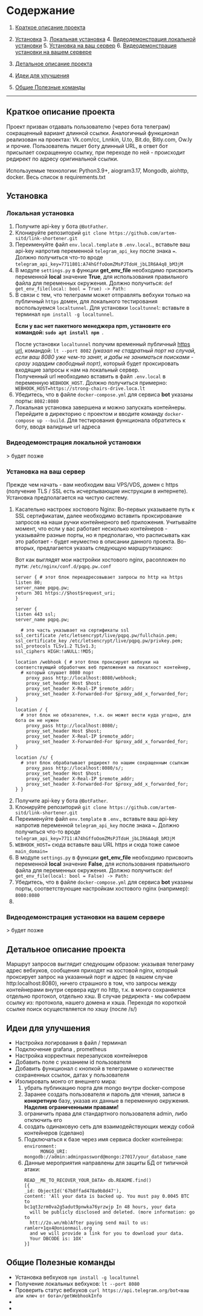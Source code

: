 # Содержание

1. [Краткое описание проекта](#summary)
2. [Установка](#install)
    3. [Локальная установка](#local_install)
    4. [Видеодемонстрация локальной установки](#video_local)
    5. [Установка на ваш сервер](#install_vps)
    6. [Видеодемонстрация установки на вашем сервере](#video_vps)

3. [Детальное описание проекта](#detail_summary)

4. [Идеи для улучшения](#idea)

5. [Общие Полезные команды](#commands)

------------------

<h2 id="summary">Краткое описание проекта</h2>
Проект призван отдавать пользователю (через бота телеграм) сокращенный вариант длинной ссылки.
Аналогичный функционал реализован на проектах: Vk.com/cc, Lnnkin, U.to, Bit.do, Bitly.com, Ow.ly и прочие.
Пользователь пишет боту длинный URL, в ответ бот присылает сокращенную ссылку, при переходе по ней -
происходит редирект по адресу оригинальной ссылки.

Используемые технологии: Python3.9+, aiogram3.17, Mongodb, aiohttp, docker. Весь список в requirements.txt
<h2 id="install">Установка</h2>

<h3 id="local_install">Локальная установка</h3>
<ol> 
   <li> Получите api-key у бота <code>@BotFather</code>.</li>
   <li>Клонируйте репозиторий <code>git clone https://github.com/artem-sitd/link-shortener.git</code></li>
   <li>Переименуйте файл <code>env.local.template</code> в <code>.env.local</code>., вставьте ваш api-key напротив переменной 
<code>telegram_api_key</code> после знака <code>=</code>.
   Должно получиться что-то вроде <code>telegram_api_key=7711801:A74hGffoOomZMsPJTdoH_jbLIR6A4q8_bM3jM</code></li>
   <li>В модуле <code>settings.py</code> в функции <b>get_env_file</b> необходимо присвоить переменной <b>local</b>
 значение <b>True</b>, для использования правильного 
 файла для переменных окружения. Должно получиться: <code>def get_env_file(local: bool = True) -> Path:</code></li>
<li>В связи с тем, что телеграмм может отправлять вебхуки только на публичный <code>https</code> домен, 
для локального тестирования воспользуемся <code>localtunnel</code>. Для установки <code>localtunnel</code>: 
вставьте в терминал <code>npm install -g localtunnel</code>. 
<p><b>Если у вас нет пакетного менеджера npm, установите его командой: <code>sudo apt install npm </code></b>.</p> 
После установки <code>localtunnel</code> получим временный публичный <u>https url</u>, командой: 
<code>lt --port 8082</code> <i>(указал не стадратный порт на случай, если ваш 8080 уже чем-то занят, и дабы не заниматься поисками
- сразу зададим свободный порт)</i>, который будет проксировать входящие запросы к нам на локальный сервер.</li>
Полученный url необходимо вставить в файл <code>.env.local</code> в переменную <code>WEBHOOK_HOST</code>.
Должно получиться примерно: <code>WEBHOOK_HOST=https://strong-chairs-drive.loca.lt</code>
   <li>Убедитесь, что в файле <code>docker-compose.yml</code> для сервиса <b>bot</b> указаны порты: <code>8082:8080</code></li>
   <li>Локальная установка завершена и можно запускать контейнеры. Перейдите в директорию с проектом и вводите команду 
<code>docker-compose up --build</code>. Для тестирования функционала обратитесь к боту, вводя валидные url адреса</li>
</ol>

<h3 id="video_local">Видеодемонстрация локальной установки</h3>
> будет позже

<h3 id="install_vps">Установка на ваш сервер</h3>
Прежде чем начать - вам необходим ваш VPS/VDS, домен с https (получение TLS / SSL есть исчерпывающие инструкции в интернете).
Установка предполагается на чистую систему.
<ol>
<li>Касательно настроек хостового Nginx: Во-первых указываете путь к SSL сертификатам, далее необходимо вставить проксирование 
запросов на наши ручки контейнерного веб приложения. Учитывайте момент, что если у вас работает несколько контейнеров - 
указывайте разные порты, но я предполагаю, что расписывать как это работает - будет неуместно в описании данного проекта. Во-вторых, предлагается указать следующую маршрутизацию:
<p>Вот как выглядят мои настройки хостового nginx, расопложен по пути: <code>/etc/nginx/conf.d/pqpq.pw.conf</code></p>

    server { # этот блок переадресовывает запросы по http на https 
    listen 80; 
    server_name pqpq.pw;
    return 301 https://$host$request_uri;
    }

    server {
    listen 443 ssl;
    server_name pqpq.pw;

      # это часть указывает на сертификаты ssl
    ssl_certificate /etc/letsencrypt/live/pqpq.pw/fullchain.pem;
    ssl_certificate_key /etc/letsencrypt/live/pqpq.pw/privkey.pem;
    ssl_protocols TLSv1.2 TLSv1.3;
    ssl_ciphers HIGH:!aNULL:!MD5;

    location /webhook { # этот блок проксирует вебхуки на соответствующий обработчик веб приложения на локалхост контейнер,
      # который слушает 8080 порт
        proxy_pass http://localhost:8080/webhook;
        proxy_set_header Host $host;
        proxy_set_header X-Real-IP $remote_addr;
        proxy_set_header X-Forwarded-For $proxy_add_x_forwarded_for;
    }

    location / {
      # этот блок не обязателен, т.к. он может вести куда угодно, для бота он не нужен
        proxy_pass http://localhost:8080/;
        proxy_set_header Host $host;
        proxy_set_header X-Real-IP $remote_addr;
        proxy_set_header X-Forwarded-For $proxy_add_x_forwarded_for;
    }

    location /s/ {
      # этот блок обрабатывает редирект по нашим сокращенным ссылкам
        proxy_pass http://localhost:8080/s/;
        proxy_set_header Host $host;
        proxy_set_header X-Real-IP $remote_addr;
        proxy_set_header X-Forwarded-For $proxy_add_x_forwarded_for;
    } }


</li>
<li> Получите api-key у бота <code>@BotFather</code>.</li>
<li>Клонируйте репозиторий <code>git clone https://github.com/artem-sitd/link-shortener.git</code></li>
<li>Переименуйте файл <code>env.template</code> в <code>.env</code>., вставьте ваш api-key напротив переменной 
<code>telegram_api_key</code> после знака <code>=</code>.
   Должно получиться что-то вроде <code>telegram_api_key=7711:A74hGffoOomZMsPJTdoH_jbLIR6A4q8_bM3jM</code></li>
<li><code>WEBHOOK_HOST=</code> сюда вставьте ваш URL https и сюда тоже самое <code>main_domain=</code></li>
   <li>В модуле <code>settings.py</code> в функции <b>get_env_file</b> необходимо присвоить переменной <b>local</b>
 значение <b>False</b>, для использования правильного файла для переменных окружения. 
Должно получиться: <code>def get_env_file(local: bool = False) -> Path:</code></li>
<li>Убедитесь, что в файле <code>docker-compose.yml</code> для сервиса <b>bot</b> указаны порты, соответствующие
 настройкам хостового nginx (например): <code>8080:8080</code></li>
<li></li>
</ol>


<h3 id="video_vps">Видеодемонстрация установки на вашем сервере</h3>
> будет позже

<h2 id="detail_summary">Детальное описание проекта</h2>
Маршрут запросов выглядит следующим образом: указывая телеграму адрес вебхуков, сообщения приходят на хостовой nginx,
который проксирует запрос на указанный порт и адрес (в нашем случае http:localhost:8080), ничего страшного в том, что
запросы между контейнерами внутри сервера идут по http, т.к. в монго сохраняется отдельно протокол, отдельно хэш.
В случае редиректа - мы собираем ссылку из: протокола, нашего домена и хэша.
Переходя по короткой ссылке поиск осуществляется по хэшу (после /s/)

<h2 id="idea">Идеи для улучшения</h2>
<ul>
<li>Настройка логирования в файл / терминал</li>
<li>Подключение grafana , prometheus</li>
<li>Настройка корректных перезапусков контейнеров</li>
<li>Добавить поле с указанием id пользователя</li>
<li>Добавить функционал с кнопкой в телеграмме о количестве сохраненных ссылок, датах у пользователя</li>
<li>Изолировать монго от внешнего мира: 
<ol>
<li>убрать публикацию порта для mongo внутри docker-compose</li>
<li>Заранее создать пользователя и пароль для чтения, записи в <b>конкретную</b> базу, указав их данные в 
переменную окружения. <b>Наделив ограниченными правами!</b></li>
<li>ограничить права для стандартного пользователя admin, либо отключить его</li>
<li>создать одинаковую сеть для взаимодействующих между собой контейнеров (сделано)</li>
<li>Подключаться к базе через имя сервиса docker контейнера: <code>environment:
      MONGO_URI: mongodb://admin:adminpassword@mongo:27017/your_database_name</code></li>
<li>Данные мероприятия направлены для защиты БД от типичной атаки:

    READ__ME_TO_RECOVER_YOUR_DATA> db.README.find()
    [{
    _id: ObjectId('67b8ffad478a9b8d47'),
    content: 'All your data is backed up. You must pay 0.0045 BTC to 
    bc1qt3zrm0va2g5adut9pnwka76yrzwjp In 48 hours, your data 
      will be publicly disclosed and deleted. (more information: go to 
      htt://2o.wn/mb)After paying send mail to us: ramler+1qx4@onionmail.org
      and we will provide a link for you to download your data. 
      Your DBCODE is: 1OX'
    }]
</li>
</ol></li>
</ul>



<h2 id="commands">Общие Полезные команды</h2>


<ul> 
<li>Установка вебхуков <code>npm install -g localtunnel</code></li>
<li>Получение локальных вебхуков: <code>lt --port 8080</code></li>
<li>Проверить статус вебхуков <code>curl https://api.telegram.org/bot<ваш апи ключ от бота>/getWebhookInfo</code></li>
<li> <code></code></li>
<li> <code></code></li>

</ul>
